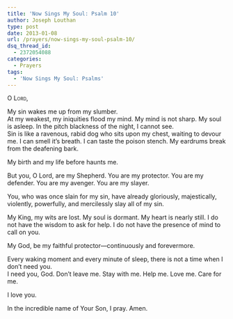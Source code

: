 ```yaml
---
title: 'Now Sings My Soul: Psalm 10'
author: Joseph Louthan
type: post
date: 2013-01-08
url: /prayers/now-sings-my-soul-psalm-10/
dsq_thread_id:
  - 2372054088
categories:
  - Prayers
tags:
  - 'Now Sings My Soul: Psalms'
---
```

<div style="font-variant: small-caps;">
  O Lord,
</div>

My sin wakes me up from my slumber.  
At my weakest, my iniquities flood my mind. My mind is not sharp. My soul is asleep. In the pitch blackness of the night, I cannot see.  
Sin is like a ravenous, rabid dog who sits upon my chest, waiting to devour me. I can smell it’s breath. I can taste the poison stench. My eardrums break from the deafening bark.

My birth and my life before haunts me.

But you, O Lord, are my Shepherd. You are my protector. You are my defender. You are my avenger. You are my slayer.

You, who was once slain for my sin, have already gloriously, majestically, violently, powerfully, and mercilessly slay all of my sin.

My King, my wits are lost. My soul is dormant. My heart is nearly still. I do not have the wisdom to ask for help. I do not have the presence of mind to call on you.

My God, be my faithful protector—continuously and forevermore.

Every waking moment and every minute of sleep, there is not a time when I don’t need you.  
I need you, God. Don’t leave me. Stay with me. Help me. Love me. Care for me.  

I love you.

In the incredible name of Your Son, I pray.
Amen.
